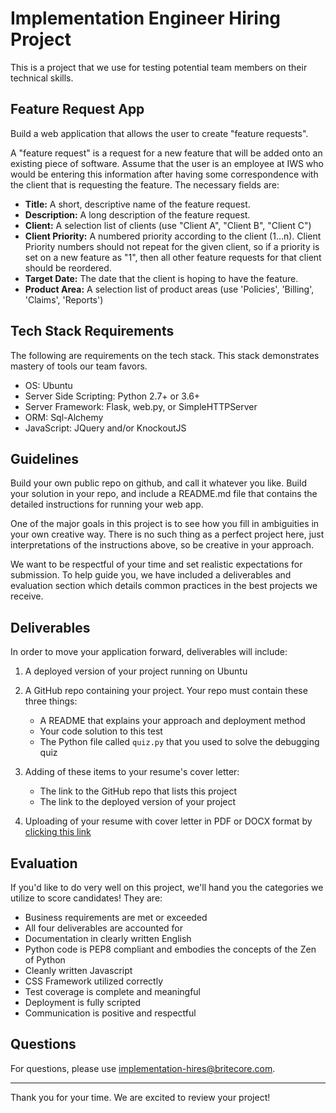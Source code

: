 Implementation Engineer Hiring Project
======================================

This is a project that we use for testing potential team members on their technical skills.

Feature Request App
-------------------

Build a web application that allows the user to create "feature requests".

A "feature request" is a request for a new feature that will be added onto an existing piece of software. Assume that the user is an employee at IWS who would be entering this information after having some correspondence with the client that is requesting the feature. The necessary fields are:

*   **Title:** A short, descriptive name of the feature request.
*   **Description:** A long description of the feature request.
*   **Client:** A selection list of clients (use "Client A", "Client B", "Client C")
*   **Client Priority:** A numbered priority according to the client (1...n). Client Priority numbers should not repeat for the given client, so if a priority is set on a new feature as "1", then all other feature requests for that client should be reordered.
*   **Target Date:** The date that the client is hoping to have the feature.
*   **Product Area:** A selection list of product areas (use 'Policies', 'Billing', 'Claims', 'Reports')

Tech Stack Requirements
-----------------------

The following are requirements on the tech stack. This stack demonstrates mastery of tools our team favors.

*   OS: Ubuntu
*   Server Side Scripting: Python 2.7+ or 3.6+
*   Server Framework: Flask, web.py, or SimpleHTTPServer
*   ORM: Sql-Alchemy
*   JavaScript: JQuery and/or KnockoutJS

Guidelines
----------

Build your own public repo on github, and call it whatever you like. Build your solution in your repo, and include a README.md file that contains the detailed instructions for running your web app.

One of the major goals in this project is to see how you fill in ambiguities in your own creative way. There is no such thing as a perfect project here, just interpretations of the instructions above, so be creative in your approach.

We want to be respectful of your time and set realistic expectations for submission. To help guide you, we have included a deliverables and evaluation section which details common practices in the best projects we receive.

Deliverables
------------

In order to move your application forward, deliverables will include:

1.  A deployed version of your project running on Ubuntu
    
2.  A GitHub repo containing your project. Your repo must contain these three things:
    
    *   A README that explains your approach and deployment method
    *   Your code solution to this test
    *   The Python file called `quiz.py` that you used to solve the debugging quiz
3.  Adding of these items to your resume's cover letter:
    
    *   The link to the GitHub repo that lists this project
    *   The link to the deployed version of your project
4.  Uploading of your resume with cover letter in PDF or DOCX format by [clicking this link](https://hire.withgoogle.com/public/jobs/britecorecom/view/P_AAAAAAEAADyJB4SlEI1Km_)
    

Evaluation
----------

If you'd like to do very well on this project, we'll hand you the categories we utilize to score candidates! They are:

*   Business requirements are met or exceeded
*   All four deliverables are accounted for
*   Documentation in clearly written English
*   Python code is PEP8 compliant and embodies the concepts of the Zen of Python
*   Cleanly written Javascript
*   CSS Framework utilized correctly
*   Test coverage is complete and meaningful
*   Deployment is fully scripted
*   Communication is positive and respectful

Questions
---------

For questions, please use implementation-hires@britecore.com.

* * *

Thank you for your time. We are excited to review your project!

